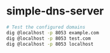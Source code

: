# simple-dns-server

```sh
# Test the configured domains
dig @localhost -p 8053 example.com
dig @localhost -p 8053 test.com
dig @localhost -p 8053 localhost
```